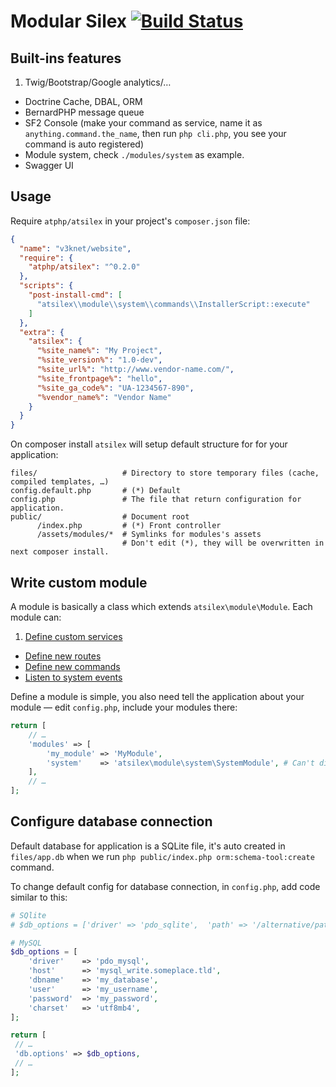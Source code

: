 Modular Silex [![Build Status](https://travis-ci.org/atphp/atsilex.svg?branch=0.3)](https://travis-ci.org/atphp/atsilex)
====

## Built-ins features

1. Twig/Bootstrap/Google analytics/…
- Doctrine Cache, DBAL, ORM
- BernardPHP message queue
- SF2 Console (make your command as service, name it as `anything.command.the_name`, then run `php cli.php`, you see your command is auto registered)
- Module system, check `./modules/system` as example.
- Swagger UI

## Usage

Require `atphp/atsilex` in your project's `composer.json` file:

```json
{
  "name": "v3knet/website",
  "require": {
    "atphp/atsilex": "^0.2.0"
  },
  "scripts": {
    "post-install-cmd": [
      "atsilex\\module\\system\\commands\\InstallerScript::execute"
    ]
  },
  "extra": {
    "atsilex": {
      "%site_name%": "My Project",
      "%site_version%": "1.0-dev",
      "%site_url%": "http://www.vendor-name.com/",
      "%site_frontpage%": "hello",
      "%site_ga_code%": "UA-1234567-890",
      "%vendor_name%": "Vendor Name"
    }
  }
}
```

On composer install `atsilex` will setup default structure for for your application:

```
files/                   # Directory to store temporary files (cache, compiled templates, …)
config.default.php       # (*) Default 
config.php               # The file that return configuration for application.
public/                  # Document root
      /index.php         # (*) Front controller
      /assets/modules/*  # Symlinks for modules's assets
                         # Don't edit (*), they will be overwritten in next composer install.
```

## Write custom module

A module is basically a class which extends `atsilex\module\Module`. Each module can:

1. [Define custom services](https://github.com/atphp/atsilex/blob/0.1/modules/system/resources/docs/DI.md)
- [Define new routes](http://j.mp/1U9Xpwx)
- [Define new commands](http://j.mp/1WOXsSL)
- [Listen to system events](http://j.mp/1WOXutP)

Define a module is simple, you also need tell the application about your module — 
edit `config.php`, include your modules there:

```php
return [
    // …
    'modules' => [
        'my_module' => 'MyModule',
        'system'    => 'atsilex\module\system\SystemModule', # Can't disable
    ],
    // …
];
```

## Configure database connection

Default database for application is a SQLite file, it's auto created in `files/app.db`
when we run `php public/index.php orm:schema-tool:create` command.

To change default config for database connection, in `config.php`, add code similar to this:

```php
# SQlite
# $db_options = ['driver' => 'pdo_sqlite',  'path' => '/alternative/path/to/app.db'];

# MySQL
$db_options = [
    'driver'    => 'pdo_mysql',
    'host'      => 'mysql_write.someplace.tld',
    'dbname'    => 'my_database',
    'user'      => 'my_username',
    'password'  => 'my_password',
    'charset'   => 'utf8mb4',
];

return [
 // …
 'db.options' => $db_options,
 // …
];
```
